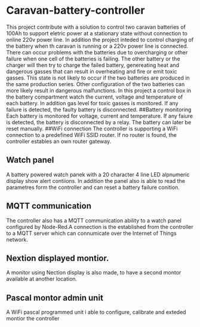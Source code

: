  # Caravan-battery-controller
This project contribute with a solution to control two caravan batteries of 100Ah to support eletric power at a stationary state without connection to online 220v power line. In addition the project inteded to control charging of the battery when th caravan is running or a 220v power line is connected. 
There can occur problems with the batteries due to overcharging or other failure when one cell of the batteries is failing. The other battery or the charger will then try to charge the failed battery, genereating heat and dangerous gasses that can result in overheating and fire or emit toxic gasses. This state is not likely to occur if the two batteries are produced in the same production series. Other configuration of the two batteries can more likely result in dangerous malfunctions. 
In this project a control box in the battery compartment watch the current, voltage and temperature of each battery. In addition gas level for toxic gasses is monitored. If any failure is detected, the faulty battery is disconnected.
##Battery monitoring
Each battery is monitored for voltage, current and temperature. If any faiure is detected, the battery is disconnected by a relay. The battery can later be reset manually.
##WiFi connection
The controller is supporting a WiFi connection to a predefined WiFi SSID router. If no router is found, the controller estables an own router gateway.
## Watch panel
A battery powered watch panek with a 20 character 4 line LED alpnumeric display show alert contiions. In addition the panel also is able to read the parametres form the controller and can reset a battery failure conition.
## MQTT communication
The controller also has a MQTT communication ability to a watch panel configured by Node-Red.A connection is the established from the controller to a MQTT server which can connumicate over the Internet of Things network.
## Nextion displayed montior. 
A monitor using Nection display is also made, to have a second montor available at another location.
## Pascal montor admin unit
A WiFi pascal  programmed unit i able to configure, calibrate and exteded montior the controller
